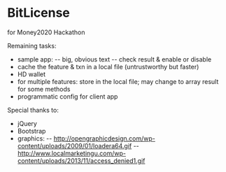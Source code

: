 BitLicense
==========

for Money2020 Hackathon

Remaining tasks:
- sample app:
-- big, obvious text
-- check result & enable or disable
- cache the feature & txn in a local file (untrustworthy but faster)
- HD wallet
- for multiple features: store in the local file; may change to array result for some methods
- programmatic config for client app


Special thanks to:
- jQuery
- Bootstrap
- graphics:
-- http://opengraphicdesign.com/wp-content/uploads/2009/01/loadera64.gif
-- http://www.localmarketingu.com/wp-content/uploads/2013/11/access_denied1.gif
